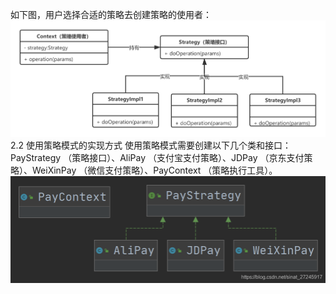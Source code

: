 如下图，用户选择合适的策略去创建策略的使用者：
![img.png](img.png)
2.2 使用策略模式的实现方式
使用策略模式需要创建以下几个类和接口：PayStrategy （策略接口）、AliPay （支付宝支付策略）、JDPay （京东支付策略）、WeiXinPay （微信支付策略）、PayContext （策略执行工具）。
![img_1.png](img_1.png)